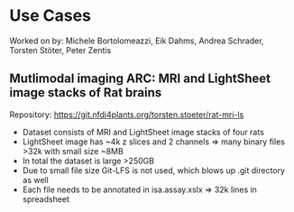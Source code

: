 # Use Cases

Worked on by: Michele Bortolomeazzi, Eik Dahms, Andrea Schrader, Torsten Stöter, Peter Zentis 


## Mutlimodal imaging ARC: MRI and LightSheet image stacks of Rat brains

Repository: https://git.nfdi4plants.org/torsten.stoeter/rat-mri-ls

* Dataset consists of MRI and LightSheet image stacks of four rats
* LightSheet image has ~4k z slices and 2 channels => many binary files >32k with small size ~8MB
* In total the dataset is large >250GB
* Due to small file size Git-LFS is not used, which blows up .git directory as well
* Each file needs to be annotated in isa.assay.xslx => 32k lines in spreadsheet

